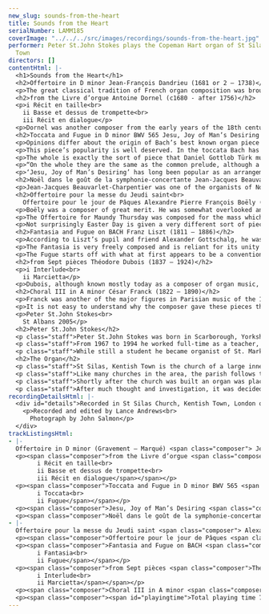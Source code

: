 ```yaml
---
new_slug: sounds-from-the-heart
title: Sounds from the Heart
serialNumber: LAMM185
coverImage: "../../../src/images/recordings/sounds-from-the-heart.jpg"
performer: Peter St.John Stokes plays the Copeman Hart organ of St Silas Church, Kentish
  Town
directors: []
contentHtml: |-
  <h1>Sounds from the Heart</h1>
  <h2>Offertoire in D minor Jean-François Dandrieu (1681 or 2 – 1738)</h2>
  <p>The great classical tradition of French organ composition was brought to perfection by such illustrious names as Francois Couperin and Nicolas de Grigny. Like the rest of French music in the grand siècle it was increasingly subject to Italian influences. Dandrieu was of the next generation of composers and his Livre d’orgue can be seen as at the turning point between the older French and the newer Italian styles. He was organist of St. Merri and became one of the four Organistes du Roy who took turns in playing at the Royal Chapel, but he is probably best known as a composer of music for strings in a style which reflects very strongly the influence of Corelli. The organist’s duty in France at that time involved playing short versets in alternation with the choir and a longer piece as the altar was prepared at the offertory. It was usual for these offertoires to be scored for the wonderful, and uniquely French, sonority of the grand jeux, which is the reeds together with the bourdon 8, prestant 4 and cornet V. This piece is in fact a re-composition of the first two movements of one of his trio sonatas. The opening, marked gravement, is a blend of the slow opening of a French overture and the Italianate use of strong chord progressions and sequences. The marqué section, despite being headed by the 18th century French equivalent of allegro, is a very thoroughly worked out fugue, again in the Italian manner. The opening exposition ends in F major and is followed by a central section in two parts, the right hand being on the cornet and the left on the cromorne. Evidence of the composer’s abundant and renowned contrapuntal ability is shown in the final section where a new countersubject is placed alongside the original.</p>
  <h2>from the Livre d’orgue Antoine Dornel (c1680 - after 1756)</h2>
  <p>i Récit en taille<br>
    ii Basse et dessus de trompette<br>
    iii Récit en dialogue</p>
  <p>Dornel was another composer from the early years of the 18th century, who, in much of his music, showed a marked preference for the Italian style. However these pieces have been chosen from among those in his music that show a strong respect for the French tradition of the past. They are all short as they are versets, which were short pieces that were played in alternation with the plainchant of the mass or of vespers. The Récit en taille was a commonplace of the classical tradition, in which the tune is played in the left hand with the accompaniment in the right hand and on the pedals. This calls to mind the many beautiful and elegiac pieces that were written by composers such as Colombe and Marais for the viola de gamba with continuo accompaniment. The Basse et dessus de trompette was a favourite form for the organists to show off their digital dexterity on these stops with their very rapid response to the players’ touch. Finally the Récit en dialogue is a wonderfully expressive movement, using the distinctive and spicy sonorities of the cornet and the cromorne. In the first section the solo voices are accompanied by the left hand. In the second they are in a trio with the pedals playing the bass. This music is suggestive of the delicately ornamented singing of the French opera of the period, while the elegant balance of its phrases recalls the expressive symmetry of the alexandrines of Molière or Racine.</p>
  <h2>Toccata and Fugue in D minor BWV 565 Jesu, Joy of Man’s Desiring Johann Sebastian Bach (1685 – 1750)</h2>
  <p>Opinions differ about the origin of Bach’s best known organ piece to such an extent that some would say it is not even by the great master himself. The problem with not attributing the piece to Bach is that there is no one else who can be considered as the likely composer. What is even more convincing as an argument for the attribution of this piece to Bach is that he was the only composer to show such a variety of approaches to the prelude and fugue format that could encompass this work along with the rich variety of the others. A likely suggestion is that it was originally a piece for solo violin, probably in the key of A or G minor and was transposed into D minor to take full advantage of the dramatic effect of the low tonic in the organ pedals. It must be borne in mind that Bach was himself a violinist and that this is quite possibly an early attempt at this process of arranging material from a solo violin piece that was manifested in his maturity by the so-called ‘Fiddle’ Fugue. The intense drama of the opening toccata and the chromatic intensity of the end could be considered as a forerunner of the great toccata in G minor.</p>
  <p>This piece’s popularity is well deserved. In the toccata Bach has taken the sectional method of composition of Buxtehude and his other North German predecessors and given it his characteristic dramatic and rhetorical intensity. The fugue subject, having the same melodic outline, is obviously derived from the opening of the toccata. The movement is divided into four sections. The first is a fugal exposition of a light and vigorous character reminiscent of the dance. This gives way to a passage with figuration of a violinistic nature that nevertheless exploits brilliantly the echo effects available using the different manuals of the organ. The third section, with its rapid scale passages and its showy pedal writing, suggests contrapuntal virtuosity. The final section manages a return to the spirit of the toccata without actually repeating anything from it. The piece ends, not with a blaze of glory, but with a sombre homophonic passage ending with a dark minor chord.</p>
  <p>The whole is exactly the sort of piece that Daniel Gottlob Türk must have been thinking about when he wrote, only 37 years after Bach’s death, about the voluntary after a service.</p>
  <p>“On the whole they are the same as the common prelude, although a fugue would have a fitting place here as well. Perhaps this would be the most opportune time for the organist to demonstrate his proficiency, to incorporate a pedal solo, and to employ everything his art makes available to him. Should he stray too far afield in this, the nuisance he causes as a result will not be of great consequence because the majority of the congregation will no longer hear him.”</p>
  <p>‘Jesu, Joy of Man’s Desiring’ has long been popular as an arrangement. The original is from cantata 147, ‘Herz und Mund und That und Leben’, where the flowing triplet melody is played by violins and oboes in unison and the chorale is sung by the choir in four parts. The version played here takes as its model the organ preludes, arranged by Bach himself from movements from his own cantatas, published as the six Schübler preludes. In these the texture is often much reduced to make a clear and idiomatic organ piece. Here the triplet melody is played on flute stops, the basso continuo is played on the pedals and the melody is ornamented and played on the jeu de tierce.</p>
  <h2>Noël dans le goût de la symphonie-concertante Jean-Jacques Beauvarlet-Charpentier (1734 – 1794)</h2>
  <p>Jean-Jacques Beauvarlet-Charpentier was one of the organists of Notre Dame de Paris in the years leading up to the revolution. In his music the movement towards Italianisation that is apparent in the works of Dandrieu had reached the stage when the organists reflected the style of what had become a more or less unified European musical culture. This piece is nonetheless interesting as it successfully combines three elements. The first is that of the organ Noël based on French Christmas carol tunes, which were very popular pieces for the liturgy at Christmastide, where a piece of this length would almost certainly have been used as an offertoire. The second element is that of the symphonie-concertante, which with its solo elements was more popular in France than the symphony. Finally it is a set of variations in the classical style and very much in the manner of the famous variations by Mozart and Beethoven. The theme is the carol ‘Ou s’en vont ces gays bergers’, and we are treated to eight variations which fully explore the variety of effects available on the French organ by the end of the 18th century. These include numerous echo effects and the much deeper and more massive sound available since the introduction of the Bombarde at 16 foot pitch earlier in the century.</p>
  <h2>Offertoire pour la messe du Jeudi saint<br>
    Offertoire pour le jour de Pâques Alexandre Pierre François Boëly (1785 – 1858)</h2>
  <p>Boëly was a composer of great merit. He was somewhat overlooked and misunderstood, both in his lifetime and subsequently. Recently a reassessment of his work has taken place and a significant new complete edition of his organ music has been published under the inspiration of Nanon Bertrand-Tourneur. This reveals him to have been a composer of great integrity, with a distinct and highly developed harmonic style, great contrapuntal facility and an ability to combine in his style the developments in the wider European musical scene. A particular influence was the music of Beethoven and this is particularly evident in the second of these pieces.</p>
  <p>The Offertoire for Maundy Thursday was composed for the mass which commemorates the institution of the Eucharist. It powerfully suggests the coming Passion, being full of dark and gloomy foreboding. The texture of the music which is cast in the form of the instrumental trio sonata movement looks back to the 17th and early 18th centuries. However this is not cast, in the manner of the German composers, as a trio for two manuals and pedals but is here played on the uniquely French combination of cromorne avec les fonds. This requires the use of the smoother classical version of the cromorne in ensemble with all the 16 and 8 foot flue stops. Boëly’s use of harmony and controlled dissonance throughout the even texture of a sustained movement demonstrates his compositional ability.</p>
  <p>Not surprisingly Easter Day is given a very different sort of piece. This was probably written for the large Clicquot organ of St. Gervais in Paris, which was still very much an instrument of the classical French tradition. This piece however is the first to have directions for stop changes during the course of the movement. The opening, the nature of which is surely inspired by Beethoven, suggests the rising from the darkness of the tomb. Here it is still the classical grand jeu of Dandrieu’s music with the addition of the 16ft. bombarde which is used in its continuation down in the pedals into the 32ft. octave to express the darkness of the tomb before the Resurrection. This exciting opening must have sounded terrifying to contemporary worshippers. It is followed by a statement of the ancient hymn, O Filii et Filiae, (O Sons and daughters let us sing) which is followed by two variations ending with a downwards chromatic scale that leads into a short but exciting fugue. Although in this piece, as in so much of Boëly’s music, it is easy to imagine him struggling to express his romantic ideas against the restraints of the French organ of his day, it is nevertheless one of the most impressive musical expressions of the Easter story.</p>
  <h2>Fantasia and Fugue on BACH Franz Liszt (1811 – 1886)</h2>
  <p>According to Liszt’s pupil and friend Alexander Gottschalg, he was a capable organist, being very imaginative in his registrations but not too brilliant in his use of the pedals. He must have been very interested in the instrument because while he was in Leipzig the two musicians used to travel round the area to play many of the interesting organs that had remained untouched since Bach’s time. This composition however suggests that it was inspired by the potential of the large-scale romantic instruments that were being built at the time. It is a work of dramatic, almost violent, contrasts and brings the world of romantic pianism, with all its emotional and virtuosic display, into the organ loft. The letters BACH give in German: B flat – A – C – B natural. Bach himself introduced it into his final unfinished piece in the Art of Fugue. Liszt takes this motif out of Bach’s fugal context and uses it right from the opening as a rather dark and powerful emotive statement on which to base this most dramatic music. This piece, in its attempt to combine romantic virtuoso writing, symphonic development techniques and the prelude and fugue format, is interesting enough, but Liszt also chooses to complicate matters further by making use of traditional Hungarian scales.</p>
  <p>The Fantasia is very freely composed and is reliant for its unity of the frequent recurrence of this motif. It starts very strongly and moves with intensity to a short quiet passage. There is then a swift and virtuosic crescendo to a harmonised statement of the motif on full organ. A descending scale, not chromatic but in the form of one of the traditional Hungarian scales, leads to the first entry of the subject.</p>
  <p>The Fugue starts off with what at first appears to be a conventional exposition. The first statement of the subject has a false start with a statement of the motif in a remote key. After the fourth entry more conventionally romantic techniques of symphonic development take over. This is passed through many keys and a dazzling variety of textures, including a lengthy passage with octaves in both hands. The theme finally reappears in the pedals in the original key with a succession of diminished seventh chords above. This moves sequentially up to the remote key of B major before a coda that exploits the full range of the organ’s dynamics.</p>
  <h2>from Sept pièces Théodore Dubois (1837 – 1924)</h2>
  <p>i Interlude<br>
    ii Marcietta</p>
  <p>Dubois, although known mostly today as a composer of organ music, was in his lifetime one of the leading French composers. He wrote church music and oratorios but seemed to be most at home in the opera house, having composed both grand operas and operettas. Like many of the leading figures in French music he was an organist. In 1877 he replaced Saint-Saëns as organist of the Madeleine, and he wrote a large number of organ pieces. To the composition of many of these, including the ‘Sept pièces’, he brought all the melodic skill of the operatic composer and each piece has a very distinct character. The Interlude uses the hautbois stop in its treble and tenor registers in alternation with a flûte. The Marcietta is an amusing miniature that uses the fonds de 8 pieds, usually reserved for rather solemn music, for a piece that has much of the character of a scherzo.</p>
  <h2>Choral III in A minor César Franck (1822 – 1890)</h2>
  <p>Franck was another of the major figures in Parisian music of the 18th century. From early in his Parisian career he was organist of St Jean-St François in the Marais and associated with the organ builder, Cavaillé-Coll. He became known for his phenomenal improvisatory powers, and in 1858 he became organist of the newly built basilica of Ste. Clothilde, which had a splendid new organ by Cavaillé-Coll. The difference between this type of organ and that which Boëly played was that the latest technologies were used to enable a smooth and gradual crescendo and diminuendo by the use of pedals, so that the flow of the music in the manuals was not disrupted by stop changes. With this and the newly invented imitative voices, this type of organ could be truly described as symphonic. Franck wrote many pieces for the organ and in the summer before his death he completed his ‘Trois chorals’, so this is the last work he wrote.</p>
  <p>It is not easy to understand why the composer gave these pieces the title ‘Choral’. It has nothing to with the German idea of a chorale, as these are long symphonic compositions based on a flowing melody. The third Choral opens with a fanfare-like section, requiring the somewhat unusual sonority of all the eight-foot flue and reed stops together. After a diminuendo, a chorale-like theme is played on the récit manual so that the expressive possibilities of the swell box could be applied to the music. This is interrupted by a quiet return of the opening, resumed and then made to give way to a crescendo leading to a dominant seventh. There is then the most beautiful extended melody in A major, which is in its proportions a microcosm of the entire piece. This gives way to a quieter passage but which leads to the most thrilling gradual crescendo. Confirmation of the composer’s symphonic intentions is given in that, while going through this piece on the piano with his pupil Charles Tournemire playing the pedal part, Franck asked that, in the loud passage here, the bass should be detached as if it were being played by trombones. The final section has much of the character of a toccata. It starts quietly but builds up quite rapidly to full organ and a return of the chorale-like theme which presses on to the massive chords of the ending.</p>
  <p>Peter St.John Stokes<br>
    St Albans 2005</p>
  <h2>Peter St.John Stokes</h2>
  <p class="staff">Peter St.John Stokes was born in Scarborough, Yorkshire. He began to play the organ at school and at the age of sixteen he became a pupil of Francis Jackson, organist of York Minster. For years later he went to London to study at Trinity College of Music. Here he not only had organ lessons but also broadened his musical outlook by studying singing, orchestral conducting and composition. A particular influence was lessons with Dr Arnold Cooke, one of the most distinguished teachers of composition of the time. He has also studied improvisation with Naji Hakim, who is Messiaen’s successor at the Trinité in Paris. In addition to his musical qualifications he is qualified to teach photography and has a degree in French from London University.</p>
  <p class="staff">From 1967 to 1994 he worked full-time as a teacher, for the last 21 years as Head of Music at Loreto College, St.Albans, a Roman Catholic girls comprehensive school with very high academic standards and a lively music department. A feature of his time there was the oratorio concerts including such works as Handel oratorios, the Bach Passions and the Mozart Requiem. The choir not only gave concerts and sang the services in the school but also sang in St Albans Cathedral and Westminster Cathedral. It also did concert tours of Francs and Belgium in addition to radio and other recordings.</p>
  <p class="staff">While still a student he became organist of St. Mark’s, Marylebone. His organist appointments include St. Giles-in-the-Fields and Dunstable Priory. Since 1992 he has been organist at St. Silas, Kentish Town. He continues to teach the piano, organ and composition. He also writes articles on music including recently one on Boëly and another on French organ music of the 17th and 18th centuries.</p>
  <h2>The Organ</h2>
  <p class="staff">St Silas, Kentish Town is the church of a large inner-city London parish, just to the north of the centre. When it was finished, just before First World War, it stood out high among the rows of terraced housing. Now it is in the middle of massive blocks of flats, but these shelter it from much of the noise of London traffic. The church therefore is much sought after for recordings, as it is both quiet and has an excellent acoustic with just the right amount of resonance to enrich the sound without confusing it.</p>
  <p class="staff">Like many churches in the area, the parish follows the Anglo-Catholic tradition. In fact it is well known for the splendour of its decoration and its liturgy. Although a small choir of parishioners sing for the Sunday mass, there are several occasions each year when advantage is taken of the large gallery to use professional singers and instrumentalists to perform mass settings or vespers by composers such as Mozart, Haydn and Schubert.</p>
  <p class="staff">Shortly after the church was built an organ was placed on the west wall. A console, with tubular pneumatic action, was placed on the floor of the gallery beneath and facing east. The organ had no stops above 4ft pitch and, although there were some attractive voices, had little balance between departments and individual registers. By the 1990s this organ had become effectively unplayable, and in view of its limitations it was decided to investigate the possibilities of substantial rebuilding or replacement. The accessibility problems and the limited space in the case made rebuilding this organ, with even just a few improvements, prohibitively expensive for such an inner-city parish. Because of the type of services and the large part organ music plays in the liturgy a new small organ would not have been effective. In any case the church already possesses a seven stop chamber organ, built in 1772 by Jonas Ley.</p>
  <p class="staff">After much thought and investigation, it was decided to ask Copeman Hart to provide an instrument, which would be adequate for the occasions when the church is full and at the same time would have the necessary voices to enrich the liturgy and for choral accompaniment. This was installed in 1994, being built according to the specification of Peter St.John Stokes. Voicing was done in the church by Ernest Hart in consultation with the organist, and the flexibility of the system has allowed for both hardware and software upgrades, together with improvements in the original voicing. It has proved itself well suited to the church and its needs. It copes particularly well with French music, including that of the baroque, and is a good instrument for the music of Bach. Above all it has a real and lively presence in the church and fulfils its liturgical task excellently.</p>
recordingDetailsHtml: |-
  <div id="details">Recorded in St Silas Church, Kentish Town, London on 28th January 2005 by kind permission of the Parish Priest, Fr G Rowlands
    <p>Recorded and edited by Lance Andrews<br>
      Photograph by John Salmon</p>
  </div>
trackListingsHtml:
- |-
  Offertoire in D minor (Gravement – Marqué) <span class="composer"> Jean-François Dandrieu</span>
  <p><span class="composer">from the Livre d’orgue <span class="composer"> Antoine Dornel<br>
        i Récit en taille<br>
        ii Basse et dessus de trompette<br>
        iii Récit en dialogue</span></span></p>
  <p><span class="composer">Toccata and Fugue in D minor BWV 565 <span class="composer">Johann Sebastian Bach<br>
        i Toccata<br>
        ii Fugue</span></span></p>
  <p><span class="composer">Jesu, Joy of Man’s Desiring <span class="composer">Johann Sebastian Bach</span></span></p>
  <p><span class="composer">Noël dans le goût de la symphonie-concertante <span class="composer"> Jean-Jacques Beauvarlet-Charpentier</span></span></p>
- |-
  Offertoire pour la messe du Jeudi saint <span class="composer"> Alexandre Pierre François Boëly</span>
  <p><span class="composer">Offertoire pour le jour de Pâques <span class="composer"> Alexandre Pierre François Boëly</span></span></p>
  <p><span class="composer">Fantasia and Fugue on BACH <span class="composer">Franz Liszt<br>
        i Fantasia<br>
        ii Fugue</span></span></p>
  <p><span class="composer">from Sept pièces <span class="composer">Théodore Dubois<br>
        i Interlude<br>
        ii Marcietta</span></span></p>
  <p><span class="composer">Choral III in A minor <span class="composer">César Franck</span></span></p>
  <p><span class="composer"><span id="playingtime">Total playing time 70m 44s</span></span></p>
---
```


